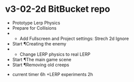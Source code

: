 # v3-02-2d BitBucket repo 
- Prototype Lerp Physics 
- Prepare for Collisions
- * Add Fullscreen and Project settings: Strech 2d Ignore
- Start ¶Creating the enemy
- * Change LERP physics to real LERP
- Start ¶The main game scene
- Start ¶Removing old creeps 

* current timer 6h +LERP experiments 2h
